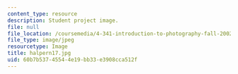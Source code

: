 ```yaml
---
content_type: resource
description: Student project image.
file: null
file_location: /coursemedia/4-341-introduction-to-photography-fall-2002/60b7b53745544e19bb33e3908cca512f_halpern17.jpg
file_type: image/jpeg
resourcetype: Image
title: halpern17.jpg
uid: 60b7b537-4554-4e19-bb33-e3908cca512f
---
```

